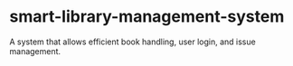
# smart-library-management-system
A system that allows efficient book handling, user login, and issue management.


